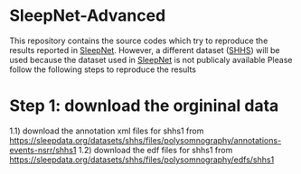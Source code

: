 # SleepNet-Advanced

This repository contains the source codes which try to reproduce the results reported in [SleepNet](https://arxiv.org/pdf/1707.08262.pdf). However, a different dataset ([SHHS](https://sleepdata.org/datasets/shhs)) will be used because the dataset used in [SleepNet](https://arxiv.org/pdf/1707.08262.pdf) is not publicaly available
Please follow the following steps to reproduce the results

# Step 1: download the orgininal data
1.1) download the annotation xml files for shhs1 from https://sleepdata.org/datasets/shhs/files/polysomnography/annotations-events-nsrr/shhs1
1.2) download the edf files for shhs1 from https://sleepdata.org/datasets/shhs/files/polysomnography/edfs/shhs1 
